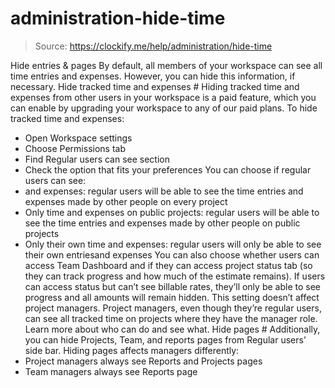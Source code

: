 # administration-hide-time

> Source: https://clockify.me/help/administration/hide-time

Hide entries & pages
By default, all members of your workspace can see all time entries and expenses. However, you can hide this information, if necessary.
Hide tracked time and expenses #
Hiding tracked time and expenses from other users in your workspace is a paid feature, which you can enable by upgrading your workspace to any of our paid plans.
To hide tracked time and expenses:
- Open Workspace settings
- Choose Permissions tab
- Find Regular users can see section
- Check the option that fits your preferences
You can choose if regular users can see:
- and expenses: regular users will be able to see the time entries and expenses made by other people on every project
- Only time and expenses on public projects: regular users will be able to see the time entries and expenses made by other people on public projects
- Only their own time and expenses: regular users will only be able to see their own entriesand expenses
You can also choose whether users can access Team Dashboard and if they can access project status tab (so they can track progress and how much of the estimate remains). If users can access status but can’t see billable rates, they’ll only be able to see progress and all amounts will remain hidden.
This setting doesn’t affect project managers. Project managers, even though they’re regular users, can see all tracked time on projects where they have the manager role.
Learn more about who can do and see what.
Hide pages #
Additionally, you can hide Projects, Team, and reports pages from Regular users’ side bar.
Hiding pages affects managers differently:
- Project managers always see Reports and Projects pages
- Team managers always see Reports page